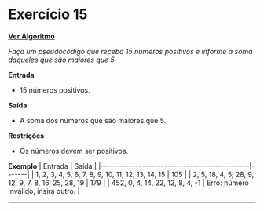# Exercício 15
[**Ver Algoritmo**](Algoritmo15.md)

*Faça um pseudocódigo que receba 15 números positivos e informe a soma
daqueles que são maiores que 5.*

**Entrada**

- 15 números positivos.

**Saída**
- A soma dos números que são maiores que 5.

**Restrições**

- Os números devem ser positivos.

**Exemplo**
| Entrada                                       | Saída |
|-----------------------------------------------|-------|
| 1, 2, 3, 4, 5, 6, 7, 8, 9, 10, 11, 12, 13, 14, 15 | 105   |
| 2, 5, 18, 4, 5, 28, 9, 12, 9, 7, 8, 16, 25, 28, 19 | 179   |
| 452, 0, 4, 14, 22, 12, 8, 4, -1                    | Erro: número inválido, insira outro. |

---
